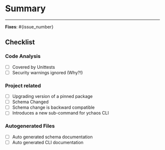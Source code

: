 # Summary

<!-- 
    Provide a general summary of what changes are you proposing in this
    pull request. This may include the approaches taken to solve a problem
-->

---

<!-- 
    Link the issue number that this PR intends to fix. We highly
    recommend you to create an issue so that we can discuss on the approaches
    and all the possible solutions.
    
    Although, creating an issue is not mandatory and you are welcome to fix
    any issue!
-->

**Fixes**: #{issue_number}

## Checklist

### Code Analysis
- [ ] Covered by Unittests
- [ ] Security warnings ignored (Why?!)

### Project related 
- [ ] Upgrading version of a pinned package
- [ ] Schema Changed
- [ ] Schema change is backward compatible
- [ ] Introduces a new sub-command for ychaos CLI

### Autogenerated Files
- [ ] Auto generated schema documentation
- [ ] Auto generated CLI documentation
